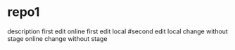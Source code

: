 # repo1
description
first edit online
first edit local
#second edit local
change without stage
online change without stage
